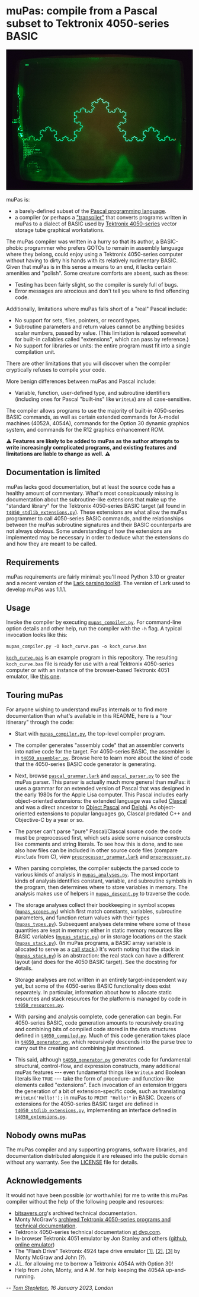muPas: compile from a Pascal subset to Tektronix 4050-series BASIC
==================================================================

![A Koch curve fractal displayed on a Tektronix 4054A computer](
koch_curve.jpg "A Koch curve fractal displayed on a Tektronix 4054A computer")

muPas is:

- a barely-defined subset of the [Pascal programming language](
  https://en.wikipedia.org/wiki/Pascal_(programming_language)).
- a compiler (or perhaps a ["transpiler"](
  https://en.wikipedia.org/w/index.php?title=Transpiler) that converts programs
  written in muPas to a dialect of BASIC used by [Tektronix 4050-series](
  https://en.wikipedia.org/wiki/Tektronix_4050) vector storage tube graphical
  workstations.

The muPas compiler was written in a hurry so that its author, a BASIC-phobic
programmer who prefers GOTOs to remain in assembly language where they belong,
could enjoy using a Tektronix 4050-series computer without having to dirty his
hands with its relatively rudimentary BASIC. Given that muPas is in this sense
a means to an end, it lacks certain amenities and "polish". Some creature
comforts are absent, such as these:

- Testing has been fairly slight, so the compiler is surely full of bugs.
- Error messages are atrocious and don't tell you where to find offending code.

Additionally, limitations where muPas falls short of a "real" Pascal include:

- No support for sets, files, pointers, or record types.
- Subroutine parameters and return values cannot be anything besides scalar
  numbers, passed by value. (This limitation is relaxed somewhat for built-in
  callables called "extensions", which can pass by reference.)
- No support for libraries or units: the entire program must fit into a single
  compilation unit.

There are other limitations that you will discover when the compiler
cryptically refuses to compile your code.

More benign differences between muPas and Pascal include:

- Variable, function, user-defined type, and subroutine identifiers (including
  ones for Pascal "built-ins" like `WriteLn`) are all case-sensitive.

The compiler allows programs to use the majority of built-in 4050-series BASIC
commands, as well as certain extended commands for A-model machines (4052A,
4054A), commands for the Option 30 dynamic graphics system, and commands for
the R12 graphics enhancement ROM.

:warning: **Features are likely to be added to muPas as the author attempts to
write increasingly complicated programs, and existing features and limitations
are liable to change as well.** :warning:


Documentation is limited
------------------------

muPas lacks good documentation, but at least the source code has a healthy
amount of commentary. What's most conspicuously missing is documentation about
the subroutine-like extensions that make up the "standard library" for the
Tektronix 4050-series BASIC target (all found in
[`t4050_stdlib_extensions.py`](t4050_stdlib_extensions.py)). These extensions
are what allow the muPas programmer to call 4050-series BASIC commands, and the
relationships between the muPas subroutine signatures and their BASIC
counterparts are not always obvious. Some understanding of how the extensions
are implemented may be necessary in order to deduce what the extensions do and
how they are meant to be called.


Requirements
------------

muPas requirements are fairly minimal: you'll need Python 3.10 or greater and a
recent version of the [Lark parsing toolkit](
https://github.com/lark-parser/lark). The version of Lark used to develop muPas
was 1.1.1.


Usage
-----

Invoke the compiler by executing [`mupas_compiler.py`](mupas_compiler.py). For
command-line option details and other help, run the compiler with the `-h`
flag. A typical invocation looks like this:

    mupas_compiler.py -O koch_curve.pas -o koch_curve.bas

[`koch_curve.pas`](koch_curve.pas) is an example program in this repository.
The resulting `koch_curve.bas` file is ready for use with a real Tektronix
4050-series computer or with an instance of the browser-based Tektronix 4051
emulator, like [this one](
https://jonbstanley.github.io/Tek405xEmulator/jsTEKTRONIX4051.html).


Touring muPas
-------------

For anyone wishing to understand muPas internals or to find more documentation
than what's available in this README, here is a "tour itinerary" through the
code:

- Start with [`mupas_compiler.py`](mupas_compiler.py), the top-level compiler
  program.

- The compiler generates "assembly code" that an assembler converts into native
  code for the target. For 4050-series BASIC, the assembler is in
  [`t4050_assembler.py`](t4050_assembler.py). Browse here to learn more about
  the kind of code that the 4050-series BASIC code generator is generating.

- Next, browse [`pascal_grammar.lark`](pascal_grammar.lark) and
  [`pascal_parser.py`](pascal_parser.py) to see the muPas parser. This parser
  is actually much more general than muPas: it uses a grammar for an extended
  version of Pascal that was designed in the early 1980s for the Apple Lisa
  computer. This Pascal includes early object-oriented extensions: the extended
  language was called [Clascal](https://en.wikipedia.org/wiki/Clascal) and was
  a direct ancestor to [Object Pascal](
  https://en.wikipedia.org/wiki/Object_Pascal) and [Delphi](
  https://en.wikipedia.org/wiki/Delphi_(software)). As object-oriented
  extensions to popular languages go, Clascal predated C++ and Objective-C by
  a year or so.

- The parser can't parse "pure" Pascal/Clascal source code: the code must be
  preprocessed first, which sets aside some nuisance constructs like comments
  and string literals. To see how this is done, and to see also how files can
  be included in other source code files (compare `#include` from C), view
  [`preprocessor_grammar.lark`](preprocessor_grammar.lark) and
  [`preprocessor.py`](preprocessor.py).

- When parsing completes, the compiler subjects the parsed code to various
  kinds of analysis in [`mupas_analyses.py`](mupas_analyses.py). The most
  important kinds of analysis identifies constant, variable, and subroutine
  symbols in the program, then determines where to store variables in memory.
  The analysis makes use of helpers in [`mupas_descent.py`](mupas_descent.py)
  to traverse the code.

- The storage analyses collect their bookkeeping in symbol scopes
  ([`mupas_scopes.py`](mupas_scopes.py)) which first match constants,
  variables, subroutine parameters, and function return values with their types
  ([`mupas_types.py`](mupas_types.py)). Subsequent analyses determine where
  some of these quantities are kept in memory: either in static memory
  resources like BASIC variables ([`mupas_static.py`](mupas_static.py)) or in
  storage locations on the stack ([`mupas_stack.py`](mupas_stack.py)). (In
  muPas programs, a BASIC array variable is allocated to serve as a [call
  stack](https://en.wikipedia.org/wiki/Call_stack).) It's worth noting that
  the stack in ([`mupas_stack.py`](mupas_stack.py)) is an abstraction: the
  real stack can have a different layout (and does for the 4050 BASIC target).
  See the docstring for details.

- Storage analyses are not written in an entirely target-independent way yet,
  but some of the 4050-series BASIC functionality does exist separately. In
  particular, information about how to allocate static resources and stack
  resources for the platform is managed by code in [`t4050_resources.py`](
  t4050_resources.py).

- With parsing and analysis complete, code generation can begin. For
  4050-series BASIC, code generation amounts to recursively creating and
  combining bits of compiled code stored in the data structures defined in
  [`t4050_compiled.py`](t4050_compiled.py). Much of this code generation takes
  place in [`t4050_generator.py`](t4050_generator.py), which recursively
  descends into the parse tree to carry out the creating and combining just
  mentioned.

- This said, although [`t4050_generator.py`](t4050_generator.py) generates code
  for fundamental structural, control-flow, and expression constructs, many
  additional muPas features --- even fundamental things like `WriteLn` and
  Boolean literals like `TRUE` --- take the form of procedure- and
  function-like elements called "extensions". Each invocation of an extension
  triggers the generation of a bit of extension-specific code, such as
  translating `WriteLn('Hello!');` in muPas to `PRINT "Hello!"` in BASIC.
  Dozens of extensions for the 4050-series BASIC target are defined in
  [`t4050_stdlib_extensions.py`](t4050_stdlib_extensions.py), implementing
  an interface defined in [`t4050_extensions.py`](t4050_extensions.py).


Nobody owns muPas
-----------------

The muPas compiler and any supporting programs, software libraries, and
documentation distributed alongside it are released into the public domain
without any warranty. See the [LICENSE](LICENSE) file for details.


Acknowledgements
----------------

It would not have been possible (or worthwhile) for me to write this muPas
compiler without the help of the following people and resources:

- [bitsavers.org](http://bitsavers.org)'s archived technical documentation.
- Monty McGraw's [archived Tektronix 4050-series programs and technical
  documentation](https://github.com/mmcgraw74/Tektronix-4051-4052-4054-Program-Files).
- Tektronix 4050-series technical documentation [at dvq.com](
  http://www.dvq.com/tektronix/).
- In-browser Tektronix 4051 emulator by Jon Stanley and others ([github](
  https://github.com/jonbstanley/Tek405xEmulator), [online emulator](
  https://jonbstanley.github.io/Tek405xEmulator/jsTEKTRONIX4051.html))
- The "Flash Drive" Tektronix 4924 tape drive emulator [[1]](
  https://github.com/Twilight-Logic/AR488_Store), [[2]](
  https://github.com/mmcgraw74/Tektronix-4050-GPIB-Flash-Drive), [[3]](
  https://forum.vcfed.org/index.php?threads/tektronix-4050-gpib-flash-drive-now-available.1238891/page-6#post-1281423)
  by Monty McGraw and John (?).
- J.L. for allowing me to borrow a Tektronix 4054A with Option 30!
- Help from John, Monty, and A.M. for help keeping the 4054A up-and-running.


-- _[Tom Stepleton](mailto:stepleton@gmail.com), 16 January 2023, London_
